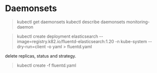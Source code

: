 # Daemonsets

> kubectl get daemonsets
> kubectl describe daemonsets monitoring-daemon

> kubectl create deployment elasticsearch --image=registry.k82.io/fluentd-elasticsearch:1.20 -n kube-system --dry-run=client -o yaml > fluentd.yaml

delete replicas, status and strategy.

> kubectl create -f fluentd.yaml